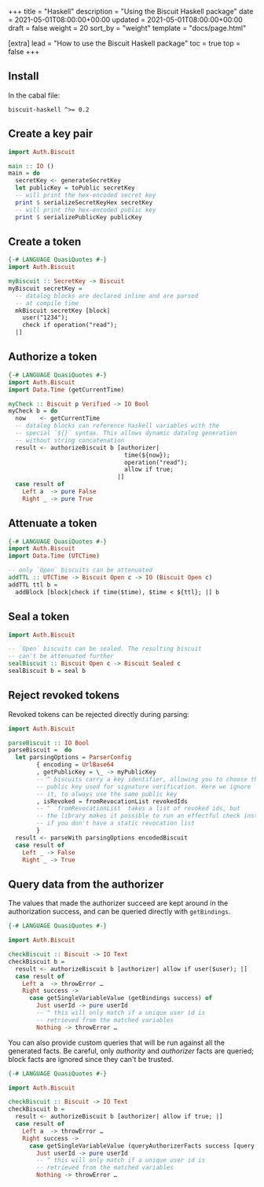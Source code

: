 +++
title = "Haskell"
description = "Using the Biscuit Haskell package"
date = 2021-05-01T08:00:00+00:00
updated = 2021-05-01T08:00:00+00:00
draft = false
weight = 20
sort_by = "weight"
template = "docs/page.html"

[extra]
lead = "How to use the Biscuit Haskell package"
toc = true
top = false
+++

## Install

In the cabal file:

```
biscuit-haskell ^>= 0.2
```

## Create a key pair

```haskell
import Auth.Biscuit

main :: IO ()
main = do
  secretKey <- generateSecretKey
  let publicKey = toPublic secretKey
  -- will print the hex-encoded secret key
  print $ serializeSecretKeyHex secretKey
  -- will print the hex-encoded public key
  print $ serializePublicKey publicKey
```

## Create a token

```haskell
{-# LANGUAGE QuasiQuotes #-}
import Auth.Biscuit

myBiscuit :: SecretKey -> Biscuit
myBiscuit secretKey =
  -- datalog blocks are declared inline and are parsed
  -- at compile time
  mkBiscuit secretKey [block|
    user("1234");
    check if operation("read");
  |]
```

## Authorize a token

```haskell
{-# LANGUAGE QuasiQuotes #-}
import Auth.Biscuit
import Data.Time (getCurrentTime)

myCheck :: Biscuit p Verified -> IO Bool
myCheck b = do
  now    <- getCurrentTime
  -- datalog blocks can reference haskell variables with the
  -- special `${}` syntax. This allows dynamic datalog generation
  -- without string concatenation
  result <- authorizeBiscuit b [authorizer|
                                 time(${now});
                                 operation("read");
                                 allow if true;
                               |]
  case result of
    Left a  -> pure False
    Right _ -> pure True
```

## Attenuate a token

```haskell
{-# LANGUAGE QuasiQuotes #-}
import Auth.Biscuit
import Data.Time (UTCTime)

-- only `Open` biscuits can be attenuated
addTTL :: UTCTime -> Biscuit Open c -> IO (Biscuit Open c)
addTTL ttl b =
  addBlock [block|check if time($time), $time < ${ttl}; |] b
```

## Seal a token

```haskell
import Auth.Biscuit

-- `Open` biscuits can be sealed. The resulting biscuit
-- can't be attenuated further
sealBiscuit :: Biscuit Open c -> Biscuit Sealed c
sealBiscuit b = seal b
```

## Reject revoked tokens

Revoked tokens can be rejected directly during parsing:

```haskell
import Auth.Biscuit

parseBiscuit :: IO Bool
parseBiscuit =  do
  let parsingOptions = ParserConfig
        { encoding = UrlBase64
        , getPublicKey = \_ -> myPublicKey
        -- ^ biscuits carry a key identifier, allowing you to choose the
        -- public key used for signature verification. Here we ignore
        -- it, to always use the same public key
        , isRevoked = fromRevocationList revokedIds
        -- ^ `fromRevocationList` takes a list of revoked ids, but
        -- the library makes it possible to run an effectful check instead
        -- if you don't have a static revocation list
        }
  result <- parseWith parsingOptions encodedBiscuit
  case result of
    Left _ -> False
    Right _ -> True
```

## Query data from the authorizer

The values that made the authorizer succeed are kept around in the
authorization success, and can be queried directly with `getBindings`.

```haskell
{-# LANGUAGE QuasiQuotes #-}

import Auth.Biscuit

checkBiscuit :: Biscuit -> IO Text
checkBiscuit b =
  result <- authorizeBiscuit b [authorizer| allow if user($user); |]
  case result of
    Left a  -> throwError …
    Right success ->
      case getSingleVariableValue (getBindings success) of
        Just userId -> pure userId
        -- ^ this will only match if a unique user id is
        -- retrieved from the matched variables
        Nothing -> throwError …
```

You can also provide custom queries that will be run against all the
generated facts.  Be careful, only _authority_ and _authorizer_ facts are
queried; block facts are ignored since they can't be trusted.

```haskell
{-# LANGUAGE QuasiQuotes #-}

import Auth.Biscuit

checkBiscuit :: Biscuit -> IO Text
checkBiscuit b =
  result <- authorizeBiscuit b [authorizer| allow if true; |]
  case result of
    Left a  -> throwError …
    Right success ->
      case getSingleVariableValue (queryAuthorizerFacts success [query|user($user)|]) of
        Just userId -> pure userId
        -- ^ this will only match if a unique user id is
        -- retrieved from the matched variables
        Nothing -> throwError …
```
